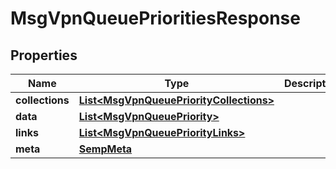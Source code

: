 
# MsgVpnQueuePrioritiesResponse

## Properties
Name | Type | Description | Notes
------------ | ------------- | ------------- | -------------
**collections** | [**List&lt;MsgVpnQueuePriorityCollections&gt;**](MsgVpnQueuePriorityCollections.md) |  |  [optional]
**data** | [**List&lt;MsgVpnQueuePriority&gt;**](MsgVpnQueuePriority.md) |  |  [optional]
**links** | [**List&lt;MsgVpnQueuePriorityLinks&gt;**](MsgVpnQueuePriorityLinks.md) |  |  [optional]
**meta** | [**SempMeta**](SempMeta.md) |  | 



